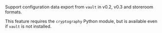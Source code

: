 Support configuration data export from `vault` in v0.2, v0.3 and storeroom formats.

  This feature requires the `cryptography` Python module, but is available even if `vault` is not installed.
